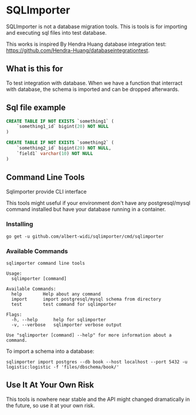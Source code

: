 # SQLImporter

SQLImporter is not a database migration tools. This is tools is for importing and executing sql files into test database.

This works is inspired By Hendra Huang database integration test: https://github.com/Hendra-Huang/databaseintegrationtest.

## What is this for

To test integration with database. When we have a function that interract with database, the schema is imported and can be dropped afterwards.

## Sql file example

```sql
CREATE TABLE IF NOT EXISTS `something1` (
    `something1_id` bigint(20) NOT NULL
)

CREATE TABLE IF NOT EXISTS `something2` (
    `something2_id` bigint(20) NOT NULL,
    `field1` varchar(10) NOT NULL
)
```

## Command Line Tools

Sqlimporter provide CLI interface

This tools might useful if your environment don't have any postgresql/mysql command installed but have your database running in a container.

### Installing

`go get -u github.com/albert-widi/sqlimporter/cmd/sqlimporter`

### Available Commands

```shell
sqlimporter command line tools

Usage:
  sqlimporter [command]

Available Commands:
  help        Help about any command
  import      import postgresql/mysql schema from directory
  test        test command for sqlimporter

Flags:
  -h, --help      help for sqlimporter
  -v, --verbose   sqlimporter verbose output

Use "sqlimporter [command] --help" for more information about a command.
```

To import a schema into a database:

`sqlimporter import postgres --db book --host localhost --port 5432 -u logistic:logistic -f 'files/dbschema/book/'`

## Use It At Your Own Risk

This tools is nowhere near stable and the API might changed dramatically in the future, so use it at your own risk.
